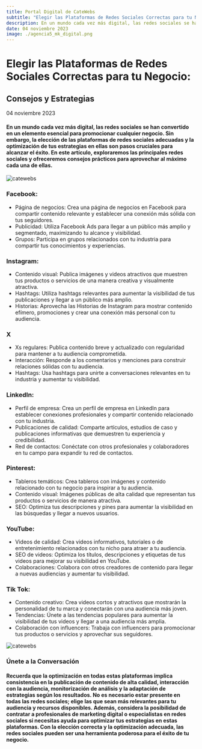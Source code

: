 ```yaml
---
title: Portal Digital de CateWebs
subtitle: "Elegir las Plataformas de Redes Sociales Correctas para tu Negocio: Consejos y Estrategias"
description: En un mundo cada vez más digital, las redes sociales se han convertido en un elemento esencial para promocionar cualquier negocio. Sin embargo, la elección de las plataformas de redes sociales adecuadas y la optimización de tus estrategias en ellas son pasos cruciales para alcanzar el éxito. En este artículo, exploraremos las principales redes sociales y ofreceremos consejos prácticos para aprovechar al máximo cada una de ellas.
date: 04 noviembre 2023
image: ./agencia5_mk_digital.png
---
```


# Elegir las Plataformas de Redes Sociales Correctas para tu Negocio: 
## Consejos y Estrategias

04 noviembre 2023


#### En un mundo cada vez más digital, las redes sociales se han convertido en un elemento esencial para promocionar cualquier negocio. Sin embargo, la elección de las plataformas de redes sociales adecuadas y la optimización de tus estrategias en ellas son pasos cruciales para alcanzar el éxito. En este artículo, exploraremos las principales redes sociales y ofreceremos consejos prácticos para aprovechar al máximo cada una de ellas.

![catewebs](./agencia4_mk_digital.png)

### Facebook:

* Página de negocios: Crea una página de negocios en Facebook para compartir contenido relevante y establecer una conexión más sólida con tus seguidores.
* Publicidad: Utiliza Facebook Ads para llegar a un público más amplio y segmentado, maximizando tu alcance y visibilidad.
* Grupos: Participa en grupos relacionados con tu industria para compartir tus conocimientos y experiencias.

### Instagram:

* Contenido visual: Publica imágenes y videos atractivos que muestren tus productos o servicios de una manera creativa y visualmente atractiva.
* Hashtags: Utiliza hashtags relevantes para aumentar la visibilidad de tus publicaciones y llegar a un público más amplio.
* Historias: Aprovecha las Historias de Instagram para mostrar contenido efímero, promociones y crear una conexión más personal con tu audiencia.

### X

* Xs regulares: Publica contenido breve y actualizado con regularidad para mantener a tu audiencia comprometida.
* Interacción: Responde a los comentarios y menciones para construir relaciones sólidas con tu audiencia.
* Hashtags: Usa hashtags para unirte a conversaciones relevantes en tu industria y aumentar tu visibilidad.

### LinkedIn:

* Perfil de empresa: Crea un perfil de empresa en LinkedIn para establecer conexiones profesionales y compartir contenido relacionado con tu industria.
* Publicaciones de calidad: Comparte artículos, estudios de caso y publicaciones informativas que demuestren tu experiencia y credibilidad.
* Red de contactos: Conéctate con otros profesionales y colaboradores en tu campo para expandir tu red de contactos.

### Pinterest:

* Tableros temáticos: Crea tableros con imágenes y contenido relacionado con tu negocio para inspirar a tu audiencia.
* Contenido visual: Imágenes públicas de alta calidad que representan tus productos o servicios de manera atractiva.
* SEO: Optimiza tus descripciones y pines para aumentar la visibilidad en las búsquedas y llegar a nuevos usuarios.

### YouTube:

* Videos de calidad: Crea videos informativos, tutoriales o de entretenimiento relacionados con tu nicho para atraer a tu audiencia.
* SEO de videos: Optimiza los títulos, descripciones y etiquetas de tus videos para mejorar su visibilidad en YouTube.
* Colaboraciones: Colabora con otros creadores de contenido para llegar a nuevas audiencias y aumentar tu visibilidad.

### Tik Tok:

* Contenido creativo: Crea videos cortos y atractivos que mostrarán la personalidad de tu marca y conectarán con una audiencia más joven.
* Tendencias: Únete a las tendencias populares para aumentar la visibilidad de tus videos y llegar a una audiencia más amplia.
* Colaboración con influencers: Trabaja con influencers para promocionar tus productos o servicios y aprovechar sus seguidores.

![catewebs](./agencia6_mk_digital.png)

### Únete a la Conversación

#### Recuerda que la optimización en todas estas plataformas implica consistencia en la publicación de contenido de alta calidad, interacción con la audiencia, monitorización de análisis y la adaptación de estrategias según los resultados. No es necesario estar presente en todas las redes sociales; elige las que sean más relevantes para tu audiencia y recursos disponibles. Además, considera la posibilidad de contratar a profesionales de marketing digital o especialistas en redes sociales si necesitas ayuda para optimizar tus estrategias en estas plataformas. Con la elección correcta y la optimización adecuada, las redes sociales pueden ser una herramienta poderosa para el éxito de tu negocio.
